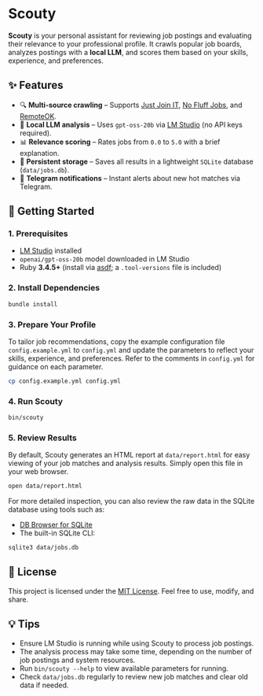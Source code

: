 # Scouty

**Scouty** is your personal assistant for reviewing job postings and evaluating their relevance to your professional profile. It crawls popular job boards, analyzes postings with a **local LLM**, and scores them based on your skills, experience, and preferences.

## ✨ Features

- 🔍 **Multi-source crawling** – Supports [Just Join IT](https://justjoin.it), [No Fluff Jobs](https://nofluffjobs.com), and [RemoteOK](https://remoteok.com).
- 🤖 **Local LLM analysis** – Uses `gpt-oss-20b` via [LM Studio](https://lmstudio.ai) (no API keys required).
- 📊 **Relevance scoring** – Rates jobs from `0.0` to `5.0` with a brief explanation.
- 💾 **Persistent storage** – Saves all results in a lightweight `SQLite` database (`data/jobs.db`).
- 📲 **Telegram notifications** – Instant alerts about new hot matches via Telegram.

## 🚀 Getting Started

### 1. Prerequisites

- [LM Studio](https://lmstudio.ai) installed
- `openai/gpt-oss-20b` model downloaded in LM Studio
- Ruby **3.4.5+** (install via [asdf](https://asdf-vm.com); a `.tool-versions` file is included)

### 2. Install Dependencies

```sh
bundle install
```

### 3. Prepare Your Profile

To tailor job recommendations, copy the example configuration file `config.example.yml` to `config.yml` and update the parameters to reflect your skills, experience, and preferences. Refer to the comments in `config.yml` for guidance on each parameter.

```sh
cp config.example.yml config.yml
```

### 4. Run Scouty

```sh
bin/scouty
```

### 5. Review Results

By default, Scouty generates an HTML report at `data/report.html` for easy viewing of your job matches and analysis results. Simply open this file in your web browser.

```sh
open data/report.html
```

For more detailed inspection, you can also review the raw data in the SQLite database using tools such as:

- [DB Browser for SQLite](https://sqlitebrowser.org)
- The built-in SQLite CLI:

```sh
sqlite3 data/jobs.db
```

## 📄 License

This project is licensed under the [MIT License](./LICENSE). Feel free to use, modify, and share.

## 💡 Tips

- Ensure LM Studio is running while using Scouty to process job postings.
- The analysis process may take some time, depending on the number of job postings and system resources.
- Run `bin/scouty --help` to view available parameters for running.
- Check `data/jobs.db` regularly to review new job matches and clear old data if needed.
